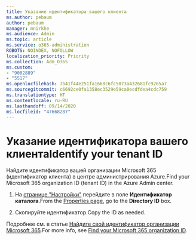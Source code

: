 ```yaml
---
title: Указание идентификатора вашего клиента
ms.author: pebaum
author: pebaum
manager: mnirkhe
ms.audience: Admin
ms.topic: article
ms.service: o365-administration
ROBOTS: NOINDEX, NOFOLLOW
localization_priority: Priority
ms.collection: Adm_O365
ms.custom:
- "9002889"
- "5517"
ms.openlocfilehash: 7b41f44e251fa1668c6fc5073a432681fc9265a7
ms.sourcegitcommit: c6692ce0fa1358ec3529e59ca0ecdfdea4cdc759
ms.translationtype: HT
ms.contentlocale: ru-RU
ms.lasthandoff: 09/14/2020
ms.locfileid: "47668287"
---
```

# <a name="identify-your-tenant-id"></a><span data-ttu-id="bf2b6-102">Указание идентификатора вашего клиента</span><span class="sxs-lookup"><span data-stu-id="bf2b6-102">Identify your tenant ID</span></span>

<span data-ttu-id="bf2b6-103">Найдите идентификатор вашей организации Microsoft 365 (идентификатор клиента) в центре администрирования Azure.</span><span class="sxs-lookup"><span data-stu-id="bf2b6-103">Find your Microsoft 365 organization ID (tenant ID) in the Azure Admin center.</span></span>

1. <span data-ttu-id="bf2b6-104">На [странице "Настройки"](https://aka.ms/AzurePropertiesPage) перейдите в поле **Идентификатор каталога**.</span><span class="sxs-lookup"><span data-stu-id="bf2b6-104">From the [Properties page](https://aka.ms/AzurePropertiesPage), go to the **Directory ID** box.</span></span>

2. <span data-ttu-id="bf2b6-105">Скопируйте идентификатор.</span><span class="sxs-lookup"><span data-stu-id="bf2b6-105">Copy the ID as needed.</span></span>

<span data-ttu-id="bf2b6-106">Подробнее см. в статье [Найдите свой идентификатор организации Microsoft 365](https://docs.microsoft.com/onedrive/find-your-office-365-tenant-id).</span><span class="sxs-lookup"><span data-stu-id="bf2b6-106">For more info, see [Find your Microsoft 365 organization ID](https://docs.microsoft.com/onedrive/find-your-office-365-tenant-id).</span></span>
